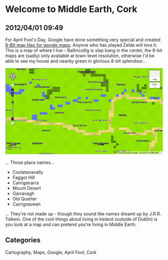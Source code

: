 # Welcome to Middle Earth, Cork
## 2012/04/01 09:49

For April Fool's Day, Google have done something very special and 
created [8-Bit map tiles for google maps][1]. Anyone who has played 
Zelda will love it. This is a map of where I live - Ballincollig is slap 
bang in the center, the 8-bit maps are (sadly) only available at 
town-level resolution, otherwise I'd be able to see my house and nearby 
green in glorious 8-bit splendour...

![Hyrule - Cork](images/hyrule-cork.png)

... Those place names...

 * Coolatanavally
 * Faggot Hill
 * Carriganarra
 * Mount Desert
 * Garravagh
 * Old Quarter
 * Carrignaveen

... They're not made up - though they sound like names dreamt up by 
J.R.R. Tolkein. One of the cool things about living in Ireland (outside 
of Dublin) is you look at a map and can pretend you're living in Middle Earth.

[1]: http://maps.google.com/?t=8&utm_campaign=8bit&utm_source=yt
## Categories
Cartography, Maps, Google, April Fool, Cork
